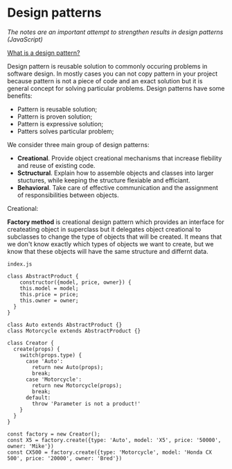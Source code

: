 
# Design patterns
*The notes are an important attempt to strengthen results in design patterns (JavaScript)*

[What is a design pattern?](#Design%20pattern%20is%20reisable%20solution%20to%20commonly%20occuring%20problems%20in%20sowftawe%20problems.)

Design pattern is reusable solution to commonly occuring problems in software design. In mostly cases you can not copy pattern in your project because pattern is not a piece of code and an exact solution but it is general concept for solving particular problems. Design patterns have some benefits:

 - Pattern is reusable solution;
 - Pattern is proven solution;
 - Pattern is expressive solution;
 - Patters solves particular problem;
 
 We consider three main group of design patterns:

- **Creational**. Provide object creational mechanisms that increase flebility and reuse of existing code.
- **Sctructural**. Explain how to assemble objects and classes into larger stuctures, while keeping the structure flexiable and efficiant.
- **Behavioral**. Take care of effective communication and the assignment of responsibilities between objects.

Creational:

**Factory method** is creational design pattern which provides an interface for createating object in superclass but it delegates object creational to subclasses to change the type of objects that will be created. It means that we don't know exactly which types of objects we want to create, but we know that these objects will have the same structure and differnt data.
```
index.js

class AbstractProduct {
    constructor({model, price, owner}) {
    this.model = model;
    this.price = price;
    this.owner = owner;
  }
}

class Auto extends AbstractProduct {}
class Motorcycle extends AbstractProduct {}

class Creator {
  create(props) {
    switch(props.type) {
      case 'Auto':
        return new Auto(props);
        break;
      case 'Motorcycle':
        return new Motorcycle(props);
        break;
      default: 
        throw 'Parameter is not a product!'
    }
  }
}

const factory = new Creator();
const X5 = factory.create({type: 'Auto', model: 'X5', price: '50000', owner: 'Mike'})
const CX500 = factory.create({type: 'Motorcycle', model: 'Honda CX 500', price: '20000', owner: 'Bred'})
```
